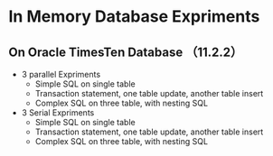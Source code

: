 # In Memory Database Expriments
## On Oracle TimesTen Database （11.2.2）

- 3 parallel Expriments
  + Simple SQL on single table
  + Transaction statement, one table update, another table insert
  + Complex SQL on three table, with nesting SQL
- 3 Serial Expriments
  + Simple SQL on single table
  + Transaction statement, one table update, another table insert
  + Complex SQL on three table, with nesting SQL

